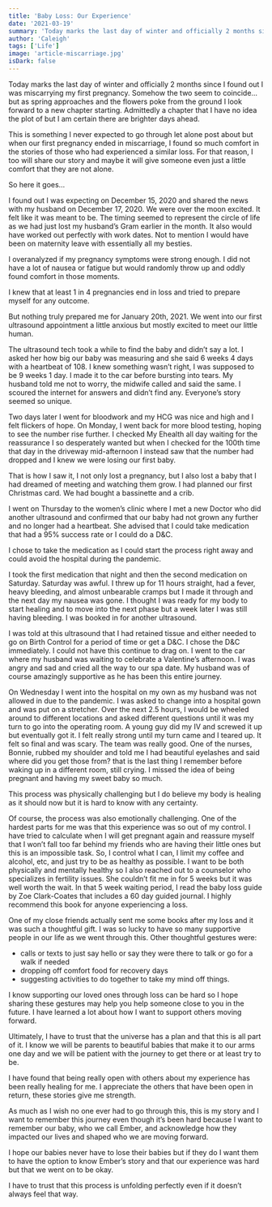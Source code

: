 ```yaml
---
title: 'Baby Loss: Our Experience'
date: '2021-03-19'
summary: 'Today marks the last day of winter and officially 2 months since I found out I was miscarrying my first pregnancy. Somehow the two seem to coincide…but as spring approaches and the flowers poke from the ground I look forward to a new chapter starting. Admittedly a chapter that I have no idea the plot of but I am certain there are brighter days ahead.'
author: 'Caleigh'
tags: ['Life']
image: 'article-miscarriage.jpg'
isDark: false
---
```


Today marks the last day of winter and officially 2 months since I found out I was miscarrying my first pregnancy. Somehow the two seem to coincide... but as spring approaches and the flowers poke from the ground I look forward to a new chapter starting. Admittedly a chapter that I have no idea the plot of but I am certain there are brighter days ahead.

This is something I never expected to go through let alone post about but when our first pregnancy ended in miscarriage, I found so much comfort in the stories of those who had experienced a similar loss. For that reason, I too will share our story and maybe it will give someone even just a little comfort that they are not alone.

So here it goes…

I found out I was expecting on December 15, 2020 and shared the news with my husband on December 17, 2020. We were over the moon excited. It felt like it was meant to be. The timing seemed to represent the circle of life as we had just lost my husband’s Gram earlier in the month. It also would have worked out perfectly with work dates. Not to mention I would have been on maternity leave with essentially all my besties.

I overanalyzed if my pregnancy symptoms were strong enough. I did not have a lot of nausea or fatigue but would randomly throw up and oddly found comfort in those moments.

I knew that at least 1 in 4 pregnancies end in loss and tried to prepare myself for any outcome.

But nothing truly prepared me for January 20th, 2021. We went into our first ultrasound appointment a little anxious but mostly excited to meet our little human.

The ultrasound tech took a while to find the baby and didn’t say a lot. I asked her how big our baby was measuring and she said 6 weeks 4 days with a heartbeat of 108. I knew something wasn’t right, I was supposed to be 9 weeks 1 day. I made it to the car before bursting into tears. My husband told me not to worry, the midwife called and said the same. I scoured the internet for answers and didn’t find any. Everyone’s story seemed so unique.

Two days later I went for bloodwork and my HCG was nice and high and I felt flickers of hope. On Monday, I went back for more blood testing, hoping to see the number rise further. I checked My Ehealth all day waiting for the reassurance I so desperately wanted but when I checked for the 100th time that day in the driveway mid-afternoon I instead saw that the number had dropped and I knew we were losing our first baby.

That is how I saw it, I not only lost a pregnancy, but I also lost a baby that I had dreamed of meeting and watching them grow. I had planned our first Christmas card. We had bought a bassinette and a crib.

I went on Thursday to the women’s clinic where I met a new Doctor who did another ultrasound and confirmed that our baby had not grown any further and no longer had a heartbeat. She advised that I could take medication that had a 95% success rate or I could do a D&C.

I chose to take the medication as I could start the process right away and could avoid the hospital during the pandemic.

I took the first medication that night and then the second medication on Saturday. Saturday was awful. I threw up for 11 hours straight, had a fever, heavy bleeding, and almost unbearable cramps but I made it through and the next day my nausea was gone. I thought I was ready for my body to start healing and to move into the next phase but a week later I was still having bleeding. I was booked in for another ultrasound.

I was told at this ultrasound that I had retained tissue and either needed to go on Birth Control for a period of time or get a D&C. I chose the D&C immediately. I could not have this continue to drag on. I went to the car where my husband was waiting to celebrate a Valentine’s afternoon. I was angry and sad and cried all the way to our spa date. My husband was of course amazingly supportive as he has been this entire journey.

On Wednesday I went into the hospital on my own as my husband was not allowed in due to the pandemic. I was asked to change into a hospital gown and was put on a stretcher. Over the next 2.5 hours, I would be wheeled around to different locations and asked different questions until it was my turn to go into the operating room. A young guy did my IV and screwed it up but eventually got it. I felt really strong until my turn came and I teared up. It felt so final and was scary. The team was really good. One of the nurses, Bonnie, rubbed my shoulder and told me I had beautiful eyelashes and said where did you get those from? that is the last thing I remember before waking up in a different room, still crying. I missed the idea of being pregnant and having my sweet baby so much.

This process was physically challenging but I do believe my body is healing as it should now but it is hard to know with any certainty.

Of course, the process was also emotionally challenging. One of the hardest parts for me was that this experience was so out of my control. I have tried to calculate when I will get pregnant again and reassure myself that I won’t fall too far behind my friends who are having their little ones but this is an impossible task. So, I control what I can, I limit my coffee and alcohol, etc, and just try to be as healthy as possible. I want to be both physically and mentally healthy so I also reached out to a counselor who specializes in fertility issues. She couldn’t fit me in for 5 weeks but it was well worth the wait. In that 5 week waiting period, I read the baby loss guide by Zoe Clark-Coates that includes a 60 day guided journal. I highly recommend this book for anyone experiencing a loss.

One of my close friends actually sent me some books after my loss and it was such a thoughtful gift. I was so lucky to have so many supportive people in our life as we went through this. Other thoughtful gestures were:

- calls or texts to just say hello or say they were there to talk or go for a walk if needed
- dropping off comfort food for recovery days
- suggesting activities to do together to take my mind off things.

I know supporting our loved ones through loss can be hard so I hope sharing these gestures may help you help someone close to you in the future. I have learned a lot about how I want to support others moving forward.

Ultimately, I have to trust that the universe has a plan and that this is all part of it. I know we will be parents to beautiful babies that make it to our arms one day and we will be patient with the journey to get there or at least try to be.

I have found that being really open with others about my experience has been really healing for me. I appreciate the others that have been open in return, these stories give me strength.

As much as I wish no one ever had to go through this, this is my story and I want to remember this journey even though it’s been hard because I want to remember our baby, who we call Ember, and acknowledge how they impacted our lives and shaped who we are moving forward.

I hope our babies never have to lose their babies but if they do I want them to have the option to know Ember’s story and that our experience was hard but that we went on to be okay.

I have to trust that this process is unfolding perfectly even if it doesn’t always feel that way.